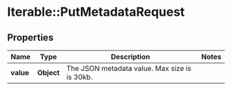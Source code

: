 # Iterable::PutMetadataRequest

## Properties
Name | Type | Description | Notes
------------ | ------------- | ------------- | -------------
**value** | **Object** | The JSON metadata value.  Max size is is 30kb. | 


